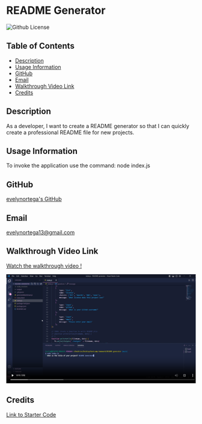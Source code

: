 # README Generator
![Github License](https://img.shields.io/badge/LICENSE-none-lightblue)

## Table of Contents
* [Description](#description)
* [Usage Information](#usage)
* [GitHub](#github)
* [Email](#email)
* [Walkthrough Video Link](#walkthrough)
* [Credits](#credits)

<h2 id="description">Description</h2>
As a developer, I want to create a README generator so that I can quickly create a professional README file for new projects.

<h2 id="usage">Usage Information</h2>
To invoke the application use the command: node index.js

## GitHub
[evelynortega's GitHub](https://github.com/evelynortega)


## Email
<a href="mailto:evelynortega13@gmail.com">evelynortega13@gmail.com</a>

<h2 id="walkthrough">Walkthrough Video Link</h2>

[Watch the walkthrough video !](https://drive.google.com/file/d/1IbfNQ04DdOYlKwXbgoJpGN-9O7ahq2Um/view?usp=sharing)

![Video Screenshot](./images/Screenshot%20(36).png)

## Credits

[Link to Starter Code](https://github.com/coding-boot-camp/potential-enigma)